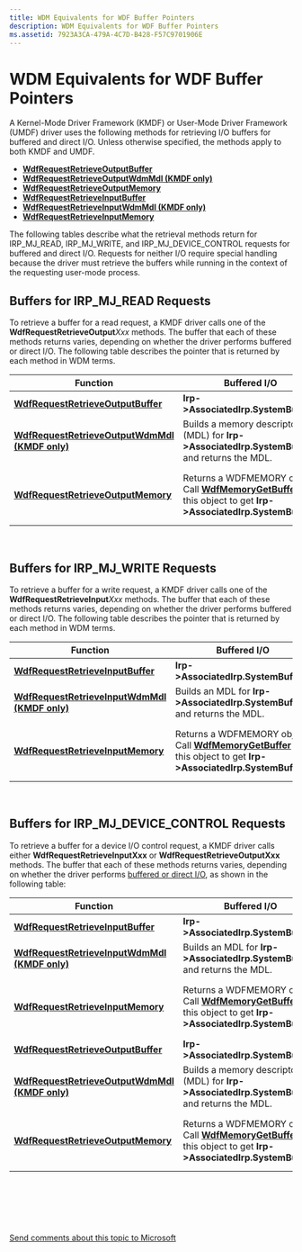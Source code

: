 ```yaml
---
title: WDM Equivalents for WDF Buffer Pointers
description: WDM Equivalents for WDF Buffer Pointers
ms.assetid: 7923A3CA-479A-4C7D-B428-F57C9701906E
---
```


# WDM Equivalents for WDF Buffer Pointers


A Kernel-Mode Driver Framework (KMDF) or User-Mode Driver Framework (UMDF) driver uses the following methods for retrieving I/O buffers for buffered and direct I/O. Unless otherwise specified, the methods apply to both KMDF and UMDF.

-   [**WdfRequestRetrieveOutputBuffer**](https://msdn.microsoft.com/library/windows/hardware/ff550018)
-   [**WdfRequestRetrieveOutputWdmMdl (KMDF only)**](https://msdn.microsoft.com/library/windows/hardware/ff550021)
-   [**WdfRequestRetrieveOutputMemory**](https://msdn.microsoft.com/library/windows/hardware/ff550019)
-   [**WdfRequestRetrieveInputBuffer**](https://msdn.microsoft.com/library/windows/hardware/ff550014)
-   [**WdfRequestRetrieveInputWdmMdl (KMDF only)**](https://msdn.microsoft.com/library/windows/hardware/ff550016)
-   [**WdfRequestRetrieveInputMemory**](https://msdn.microsoft.com/library/windows/hardware/ff550015)

The following tables describe what the retrieval methods return for IRP\_MJ\_READ, IRP\_MJ\_WRITE, and IRP\_MJ\_DEVICE\_CONTROL requests for buffered and direct I/O. Requests for neither I/O require special handling because the driver must retrieve the buffers while running in the context of the requesting user-mode process.

## <a href="" id="read"></a>Buffers for IRP\_MJ\_READ Requests


To retrieve a buffer for a read request, a KMDF driver calls one of the **WdfRequestRetrieveOutput***Xxx* methods. The buffer that each of these methods returns varies, depending on whether the driver performs buffered or direct I/O. The following table describes the pointer that is returned by each method in WDM terms.

| Function                                                                             | Buffered I/O                                                                                                                                    | Direct I/O                                                                                                                                                                                                |
|--------------------------------------------------------------------------------------|-------------------------------------------------------------------------------------------------------------------------------------------------|-----------------------------------------------------------------------------------------------------------------------------------------------------------------------------------------------------------|
| [**WdfRequestRetrieveOutputBuffer**](https://msdn.microsoft.com/library/windows/hardware/ff550018)             | **Irp-&gt;AssociatedIrp.SystemBuffer**                                                                                                          | [**MmGetSystemAddressForMdlSafe**](https://msdn.microsoft.com/library/windows/hardware/ff554559) (**Irp-&gt;MdlAddress**)                                                                                                          |
| [**WdfRequestRetrieveOutputWdmMdl (KMDF only)**](https://msdn.microsoft.com/library/windows/hardware/ff550021) | Builds a memory descriptor list (MDL) for **Irp-&gt;AssociatedIrp.SystemBuffer** and returns the MDL.                                           | **Irp-&gt;MdlAddress**                                                                                                                                                                                    |
| [**WdfRequestRetrieveOutputMemory**](https://msdn.microsoft.com/library/windows/hardware/ff550019)             | Returns a WDFMEMORY object. Call [**WdfMemoryGetBuffer**](https://msdn.microsoft.com/library/windows/hardware/ff548715) on this object to get **Irp-&gt;AssociatedIrp.SystemBuffer**. | Returns a WDFMEMORY object. Call [**WdfMemoryGetBuffer**](https://msdn.microsoft.com/library/windows/hardware/ff548715) on this object to get [**MmGetSystemAddressForMdlSafe**](https://msdn.microsoft.com/library/windows/hardware/ff554559) (**Irp-&gt;MdlAddress**). |

 

## <a href="" id="write"></a>Buffers for IRP\_MJ\_WRITE Requests


To retrieve a buffer for a write request, a KMDF driver calls one of the **WdfRequestRetrieveInput***Xxx* methods. The buffer that each of these methods returns varies, depending on whether the driver performs buffered or direct I/O. The following table describes the pointer that is returned by each method in WDM terms.

| Function                                                                           | Buffered I/O                                                                                                                                    | Direct I/O                                                                                                                                                                                                |
|------------------------------------------------------------------------------------|-------------------------------------------------------------------------------------------------------------------------------------------------|-----------------------------------------------------------------------------------------------------------------------------------------------------------------------------------------------------------|
| [**WdfRequestRetrieveInputBuffer**](https://msdn.microsoft.com/library/windows/hardware/ff550014)             | **Irp-&gt;AssociatedIrp.SystemBuffer**                                                                                                          | [**MmGetSystemAddressForMdlSafe**](https://msdn.microsoft.com/library/windows/hardware/ff554559) (**Irp-&gt;MdlAddress**)                                                                                                          |
| [**WdfRequestRetrieveInputWdmMdl (KMDF only)**](https://msdn.microsoft.com/library/windows/hardware/ff550016) | Builds an MDL for **Irp-&gt;AssociatedIrp.SystemBuffer** and returns the MDL.                                                                   | **Irp-&gt;MdlAddress**                                                                                                                                                                                    |
| [**WdfRequestRetrieveInputMemory**](https://msdn.microsoft.com/library/windows/hardware/ff550015)             | Returns a WDFMEMORY object. Call [**WdfMemoryGetBuffer**](https://msdn.microsoft.com/library/windows/hardware/ff548715) on this object to get **Irp-&gt;AssociatedIrp.SystemBuffer**. | Returns a WDFMEMORY object. Call [**WdfMemoryGetBuffer**](https://msdn.microsoft.com/library/windows/hardware/ff548715) on this object to get [**MmGetSystemAddressForMdlSafe**](https://msdn.microsoft.com/library/windows/hardware/ff554559) (**Irp-&gt;MdlAddress**). |

 

## <a href="" id="device-control"></a>Buffers for IRP\_MJ\_DEVICE\_CONTROL Requests


To retrieve a buffer for a device I/O control request, a KMDF driver calls either **WdfRequestRetrieveInputXxx** or **WdfRequestRetrieveOutputXxx** methods. The buffer that each of these methods returns varies, depending on whether the driver performs [buffered or direct I/O](https://msdn.microsoft.com/library/windows/hardware/ff540701), as shown in the following table:

| Function                                                                             | Buffered I/O                                                                                                                                    | Direct I/O                                                                                                                                                                                                |
|--------------------------------------------------------------------------------------|-------------------------------------------------------------------------------------------------------------------------------------------------|-----------------------------------------------------------------------------------------------------------------------------------------------------------------------------------------------------------|
| [**WdfRequestRetrieveInputBuffer**](https://msdn.microsoft.com/library/windows/hardware/ff550014)               | **Irp-&gt;AssociatedIrp.SystemBuffer**                                                                                                          | [**MmGetSystemAddressForMdlSafe**](https://msdn.microsoft.com/library/windows/hardware/ff554559) (**Irp-&gt;MdlAddress**)                                                                                                          |
| [**WdfRequestRetrieveInputWdmMdl (KMDF only)**](https://msdn.microsoft.com/library/windows/hardware/ff550016)   | Builds an MDL for **Irp-&gt;AssociatedIrp.SystemBuffer** and returns the MDL.                                                                   | Builds an MDL for **Irp-&gt;AssociatedIrp.SystemBuffer** and returns the MDL.                                                                                                                             |
| [**WdfRequestRetrieveInputMemory**](https://msdn.microsoft.com/library/windows/hardware/ff550015)               | Returns a WDFMEMORY object. Call [**WdfMemoryGetBuffer**](https://msdn.microsoft.com/library/windows/hardware/ff548715) on this object to get **Irp-&gt;AssociatedIrp.SystemBuffer**. | Returns a WDFMEMORY object. Call [**WdfMemoryGetBuffer**](https://msdn.microsoft.com/library/windows/hardware/ff548715) on this object to get [**MmGetSystemAddressForMdlSafe**](https://msdn.microsoft.com/library/windows/hardware/ff554559) (**Irp-&gt;MdlAddress**). |
| [**WdfRequestRetrieveOutputBuffer**](https://msdn.microsoft.com/library/windows/hardware/ff550018)             | **Irp-&gt;AssociatedIrp.SystemBuffer**                                                                                                          | [**MmGetSystemAddressForMdlSafe**](https://msdn.microsoft.com/library/windows/hardware/ff554559) (**Irp-&gt;MdlAddress**)                                                                                                          |
| [**WdfRequestRetrieveOutputWdmMdl (KMDF only)**](https://msdn.microsoft.com/library/windows/hardware/ff550021) | Builds a memory descriptor list (MDL) for **Irp-&gt;AssociatedIrp.SystemBuffer** and returns the MDL.                                           | **Irp-&gt;MdlAddress**                                                                                                                                                                                    |
| [**WdfRequestRetrieveOutputMemory**](https://msdn.microsoft.com/library/windows/hardware/ff550019)             | Returns a WDFMEMORY object. Call [**WdfMemoryGetBuffer**](https://msdn.microsoft.com/library/windows/hardware/ff548715) on this object to get **Irp-&gt;AssociatedIrp.SystemBuffer**. | Returns a WDFMEMORY object. Call [**WdfMemoryGetBuffer**](https://msdn.microsoft.com/library/windows/hardware/ff548715) on this object to get [**MmGetSystemAddressForMdlSafe**](https://msdn.microsoft.com/library/windows/hardware/ff554559) (**Irp-&gt;MdlAddress**). |

 

 

 

[Send comments about this topic to Microsoft](mailto:wsddocfb@microsoft.com?subject=Documentation%20feedback%20%5Bwdf\wdf%5D:%20WDM%20Equivalents%20for%20WDF%20Buffer%20Pointers%20%20RELEASE:%20%284/5/2016%29&body=%0A%0APRIVACY%20STATEMENT%0A%0AWe%20use%20your%20feedback%20to%20improve%20the%20documentation.%20We%20don't%20use%20your%20email%20address%20for%20any%20other%20purpose,%20and%20we'll%20remove%20your%20email%20address%20from%20our%20system%20after%20the%20issue%20that%20you're%20reporting%20is%20fixed.%20While%20we're%20working%20to%20fix%20this%20issue,%20we%20might%20send%20you%20an%20email%20message%20to%20ask%20for%20more%20info.%20Later,%20we%20might%20also%20send%20you%20an%20email%20message%20to%20let%20you%20know%20that%20we've%20addressed%20your%20feedback.%0A%0AFor%20more%20info%20about%20Microsoft's%20privacy%20policy,%20see%20http://privacy.microsoft.com/default.aspx. "Send comments about this topic to Microsoft")




